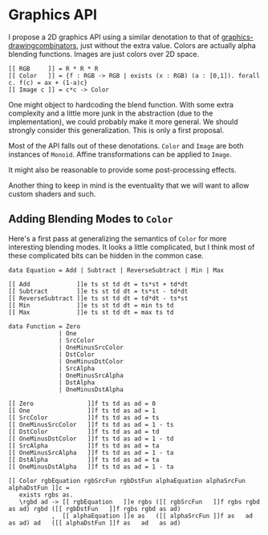 Graphics API
============

I propose a 2D graphics API using a similar denotation to that of
[graphics-drawingcombinators](http://hackage.haskell.org/package/graphics-drawingcombinators),
just without the extra value. Colors are actually alpha blending
functions. Images are just colors over 2D space.

    [[ RGB     ]] = R * R * R
    [[ Color   ]] = {f : RGB -> RGB | exists (x : RGB) (a : [0,1]). forall c. f(c) = ax + (1-a)c}
    [[ Image c ]] = c*c -> Color

One might object to hardcoding the blend function. With some extra
complexity and a little more junk in the abstraction (due to the
implementation), we could probably make it more general. We should
strongly consider this generalization. This is only a first proposal.

Most of the API falls out of these denotations. `Color` and `Image`
are both instances of `Monoid`. Affine transformations can be applied
to `Image`.

It might also be reasonable to provide some post-processing effects.

Another thing to keep in mind is the eventuality that we will want to
allow custom shaders and such.

Adding Blending Modes to `Color`
--------------------------------

Here's a first pass at generalizing the semantics of `Color` for more
interesting blending modes. It looks a little complicated, but I think
most of these complicated bits can be hidden in the common case.

    data Equation = Add | Subtract | ReverseSubtract | Min | Max
    
    [[ Add             ]]e ts st td dt = ts*st + td*dt
    [[ Subtract        ]]e ts st td dt = ts*st - td*dt
    [[ ReverseSubtract ]]e ts st td dt = td*dt - ts*st
    [[ Min             ]]e ts st td dt = min ts td
    [[ Max             ]]e ts st td dt = max ts td
    
    data Function = Zero
                  | One
                  | SrcColor
                  | OneMinusSrcColor
                  | DstColor
                  | OneMinusDstColor
                  | SrcAlpha
                  | OneMinusSrcAlpha
                  | DstAlpha
                  | OneMinusDstAlpha
    
    [[ Zero               ]]f ts td as ad = 0
    [[ One                ]]f ts td as ad = 1
    [[ SrcColor           ]]f ts td as ad = ts
    [[ OneMinusSrcColor   ]]f ts td as ad = 1 - ts
    [[ DstColor           ]]f ts td as ad = td
    [[ OneMinusDstColor   ]]f ts td as ad = 1 - td
    [[ SrcAlpha           ]]f ts td as ad = ta
    [[ OneMinusSrcAlpha   ]]f ts td as ad = 1 - ta
    [[ DstAlpha           ]]f ts td as ad = ta
    [[ OneMinusDstAlpha   ]]f ts td as ad = 1 - ta

    [[ Color rgbEquation rgbSrcFun rgbDstFun alphaEquation alphaSrcFun alphaDstFun ]]c =
       exists rgbs as.
       \rgbd ad -> [[ rgbEquation   ]]e rgbs ([[ rgbSrcFun   ]]f rgbs rgbd as ad) rgbd ([[ rgbDstFun   ]]f rgbs rgbd as ad)
                ,  [[ alphaEquation ]]e as   ([[ alphaSrcFun ]]f as   ad   as ad) ad   ([[ alphaDstFun ]]f as   ad   as ad)
